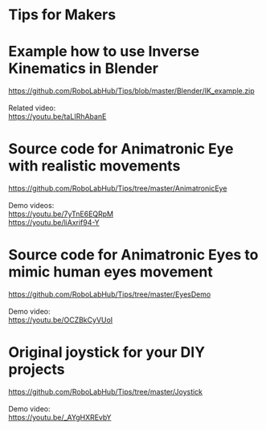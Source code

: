 # Tips for Makers

# Example how to use Inverse Kinematics in Blender
https://github.com/RoboLabHub/Tips/blob/master/Blender/IK_example.zip<br/>
<br/>
Related video:<br/>
https://youtu.be/taLIRhAbanE
<br/>

# Source code for Animatronic Eye with realistic movements

https://github.com/RoboLabHub/Tips/tree/master/AnimatronicEye<br/>
<br/>
Demo videos:<br/>
https://youtu.be/7yTnE6EQRpM<br/>
https://youtu.be/liAxrif94-Y
<br/>

# Source code for Animatronic Eyes to mimic human eyes movement

https://github.com/RoboLabHub/Tips/tree/master/EyesDemo<br/>
<br/>
Demo video:<br/>
https://youtu.be/OCZBkCyVUoI
<br/>

# Original joystick for your DIY projects

https://github.com/RoboLabHub/Tips/tree/master/Joystick<br/>
<br/>
Demo video:<br/>
https://youtu.be/_AYgHXREvbY
<br/>

